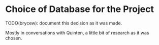 # Choice of Database for the Project

TODO(brycew): document this decision as it was made.

Mostly in conversations with Quinten, a little bit of research as it was chosen.

